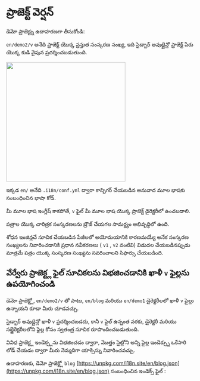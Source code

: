 # ప్రాజెక్ట్ వెర్షన్

డెమో ప్రాజెక్ట్ను ఉదాహరణగా తీసుకోండి:

`en/demo2/v` అనేది ప్రాజెక్ట్ యొక్క ప్రస్తుత సంస్కరణ సంఖ్య, ఇది సైడ్బార్ అవుట్లైన్లో ప్రాజెక్ట్ పేరు యొక్క కుడి వైపున ప్రదర్శించబడుతుంది.

<img src="https://p.3ti.site/1721290486.avif" width="320px">

ఇక్కడ `en/` అనేది `.i18n/conf.yml` ద్వారా కాన్ఫిగర్ చేయబడిన అనువాద మూల భాషకు సంబంధించిన భాషా కోడ్.

మీ మూల భాష ఇంగ్లీష్ కాకపోతే, `v` ఫైల్ మీ మూల భాష యొక్క ప్రాజెక్ట్ డైరెక్టరీలో ఉంచబడాలి.

పత్రాల యొక్క చారిత్రక సంస్కరణలను బ్రౌజ్ చేయగల సామర్థ్యం అభివృద్ధిలో ఉంది.

శోధన ఇంజిన్లచే సూచిక చేయబడిన పేజీలలో అయోమయానికి కారణమయ్యే అనేక సంస్కరణ సంఖ్యలను నివారించడానికి ప్రధాన నవీకరణలు ( `v1` , `v2` వంటివి) విడుదల చేయబడినప్పుడు మాత్రమే పత్రం యొక్క సంస్కరణ సంఖ్యను సవరించాలని సిఫార్సు చేయబడింది.

## వేర్వేరు ప్రాజెక్ట్ల ఫైల్ సూచికలను విభజించడానికి ఖాళీ `v` ఫైల్లను ఉపయోగించండి

డెమో ప్రాజెక్ట్లో, `en/demo2/v` తో పాటు, `en/blog` మరియు `en/demo1` డైరెక్టరీలలో ఖాళీ `v` ఫైల్లు ఉన్నాయని కూడా మీరు చూడవచ్చు.

సైడ్బార్ అవుట్లైన్లో ఖాళీ `v` ప్రదర్శించబడదు, కానీ `v` ఫైల్ ఉన్నంత వరకు, డైరెక్టరీ మరియు సబ్డైరెక్టరీలలోని ఫైల్ల కోసం స్వతంత్ర సూచిక రూపొందించబడుతుంది.

వివిధ ప్రాజెక్ట్ల ఇండెక్స్లను విభజించడం ద్వారా, మొత్తం సైట్లోని అన్ని ఫైల్ల ఇండెక్స్ను ఒకేసారి లోడ్ చేయడం ద్వారా మీరు నెమ్మదిగా యాక్సెస్ను నివారించవచ్చు.

ఉదాహరణకు, డెమో ప్రాజెక్ట్లో `blog` [https://unpkg.com/i18n.site/en/blog.json](https://unpkg.com/i18n.site/en/blog.json) సంబంధించిన ఇండెక్స్ ఫైల్ :